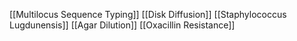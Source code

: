 [[Multilocus Sequence Typing]]
[[Disk Diffusion]]
[[Staphylococcus Lugdunensis]]
[[Agar Dilution]]
[[Oxacillin Resistance]]
